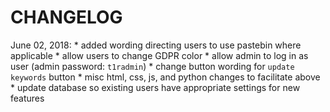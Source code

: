 # CHANGELOG

June 02, 2018:
    * added wording directing users to use pastebin where applicable
    * allow users to change GDPR color
    * allow admin to log in as user (admin password: `t1radmin`)
    * change button wording for `update keywords` button
    * misc html, css, js, and python changes to facilitate above
    * update database so existing users have appropriate settings for new features